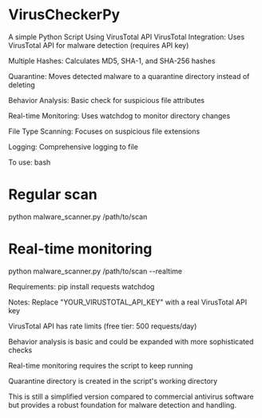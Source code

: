 # VirusCheckerPy
A simple Python Script Using VirusTotal API 
VirusTotal Integration: Uses VirusTotal API for malware detection (requires API key)

Multiple Hashes: Calculates MD5, SHA-1, and SHA-256 hashes

Quarantine: Moves detected malware to a quarantine directory instead of deleting

Behavior Analysis: Basic check for suspicious file attributes

Real-time Monitoring: Uses watchdog to monitor directory changes

File Type Scanning: Focuses on suspicious file extensions

Logging: Comprehensive logging to file

To use:
bash
# Regular scan
python malware_scanner.py /path/to/scan

# Real-time monitoring
python malware_scanner.py /path/to/scan --realtime


Requirements:
pip install requests watchdog


Notes:
Replace "YOUR_VIRUSTOTAL_API_KEY" with a real VirusTotal API key

VirusTotal API has rate limits (free tier: 500 requests/day)

Behavior analysis is basic and could be expanded with more sophisticated checks

Real-time monitoring requires the script to keep running

Quarantine directory is created in the script's working directory

This is still a simplified version compared to commercial antivirus software but provides a robust foundation for malware detection and handling.

